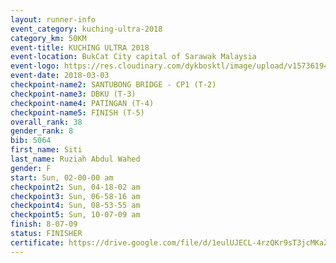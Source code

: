 ```yaml
--- 
layout: runner-info 
event_category: kuching-ultra-2018 
category_km: 50KM 
event-title: KUCHING ULTRA 2018 
event-location: BukCat City capital of Sarawak Malaysia 
event-logo: https://res.cloudinary.com/dykbosktl/image/upload/v1573619473/Logo/kuching-ultra-2018-logo_tlpvm5.png 
event-date: 2018-03-03 
checkpoint-name2: SANTUBONG BRIDGE - CP1 (T-2) 
checkpoint-name3: DBKU (T-3) 
checkpoint-name4: PATINGAN (T-4) 
checkpoint-name5: FINISH (T-5) 
overall_rank: 38
gender_rank: 8
bib: 5064
first_name: Siti
last_name: Ruziah Abdul Wahed
gender: F
start: Sun, 02-00-00 am
checkpoint2: Sun, 04-18-02 am
checkpoint3: Sun, 06-58-16 am
checkpoint4: Sun, 08-53-55 am
checkpoint5: Sun, 10-07-09 am
finish: 8-07-09
status: FINISHER
certificate: https://drive.google.com/file/d/1eulUJECL-4rzQKr9sT3jcMKaZneDURT/view?usp=sharing
--- 
```

